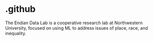 # .github
The Endian Data Lab is a cooperative research lab at Northwestern University, focused on using ML to address issues of place, race, and inequality.
